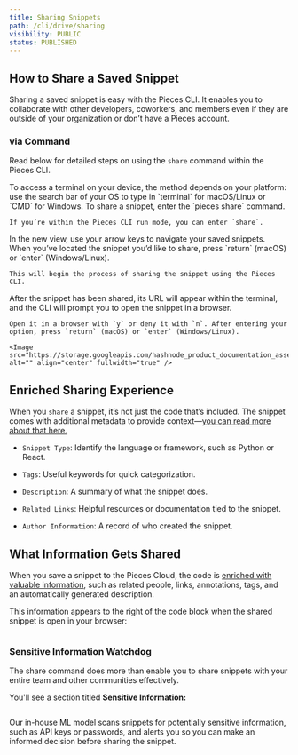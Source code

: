 ```yaml
---
title: Sharing Snippets
path: /cli/drive/sharing
visibility: PUBLIC
status: PUBLISHED
---
```


## How to Share a Saved Snippet

Sharing a saved snippet is easy with the Pieces CLI. It enables you to collaborate with other developers, coworkers, and members even if they are outside of your organization or don’t have a Pieces account.

### via Command

Read below for detailed steps on using the `share` command within the Pieces CLI.

<Steps>
  <Step title="Open a Terminal">
    To access a terminal on your device, the method depends on your platform: use the search bar of your OS to type in `terminal` for macOS/Linux or `CMD` for Windows.
  </Step>

  <Step title="Enter Share Command">
    To share a snippet, enter the `pieces share` command.

    If you’re within the Pieces CLI run mode, you can enter `share`.
  </Step>

  <Step title="Select a Snippet">
    In the new view, use your arrow keys to navigate your saved snippets. When you’ve located the snippet you’d like to share, press `return` (macOS) or `enter` (Windows/Linux).

    This will begin the process of sharing the snippet using the Pieces CLI.
  </Step>

  <Step title="Open in Browser or Copy Link">
    After the snippet has been shared, its URL will appear within the terminal, and the CLI will prompt you to open the snippet in a browser.

    Open it in a browser with `y` or deny it with `n`. After entering your option, press `return` (macOS) or `enter` (Windows/Linux).

    <Image src="https://storage.googleapis.com/hashnode_product_documentation_assets/cli_assets/pieces_drive/sharing/sharing_snippet.gif" alt="" align="center" fullwidth="true" />
  </Step>
</Steps>

## Enriched Sharing Experience

When you `share` a snippet, it’s not just the code that’s included. The snippet comes with additional metadata to provide context—<a target="_blank" href="/products/cli/drive/sharing#what-information-gets-shared">you can read more about that here.</a>

* `Snippet Type`: Identify the language or framework, such as Python or React.

* `Tags`: Useful keywords for quick categorization.

* `Description`: A summary of what the snippet does.

* `Related Links`: Helpful resources or documentation tied to the snippet.

* `Author Information`: A record of who created the snippet.

## What Information Gets Shared

When you save a snippet to the Pieces Cloud, the code is [enriched with valuable information](/products/cli/drive/save-snippets#what-happens-when-you-save-a-snippet), such as related people, links, annotations, tags, and an automatically generated description.

This information appears to the right of the code block when the shared snippet is open in your browser:

<Image src="https://storage.googleapis.com/hashnode_product_documentation_assets/cdn_migrate_repair/CLI/cli_drive_sharing_1.png" alt="" align="center" fullwidth="true" />

### Sensitive Information Watchdog

The share command does more than enable you to share snippets with your entire team and other communities effectively.

You'll see a section titled **Sensitive Information:**

<Image src="https://storage.googleapis.com/hashnode_product_documentation_assets/cdn_migrate_repair/CLI/cli_drive_sharing_2.png" alt="" align="center" fullwidth="true" />

Our in-house ML model scans snippets for potentially sensitive information, such as API keys or passwords, and alerts you so you can make an informed decision before sharing the snippet.
